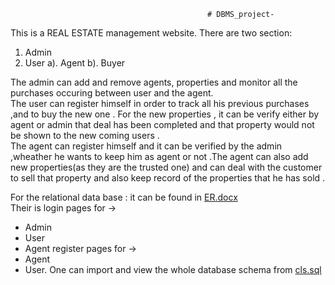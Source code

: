                                                 # DBMS_project-

This is a REAL ESTATE management website.
There are two section:
1. Admin
2. User
  a). Agent
  b). Buyer

The admin can add and remove agents, properties and monitor all the purchases occuring between user and the agent. <br>
The user can register himself in order to track all his previous purchases ,and to buy the new one . For the new properties , it can be verify either by agent or admin that deal has been completed and that property would not be shown to the new coming users .<br>
The agent can register himself and it can be verified by the admin ,wheather he wants to keep him as agent or not .The agent can also add new properties(as they are the trusted one) and can deal with the customer to sell that property and also keep record of the properties that he has sold .

For the relational data base : it can be found in [ER.docx](https://github.com/thrylos2307/DBMS_project-/blob/master/ER.docx) <br>
Their is login pages for -> 
* Admin 
* User
* Agent
register pages for ->
* Agent
* User.
One can  import and view the whole database schema from [cls.sql](https://github.com/thrylos2307/DBMS_project-/blob/master/cls.sql)


